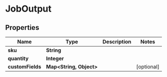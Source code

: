 
# JobOutput

## Properties
Name | Type | Description | Notes
------------ | ------------- | ------------- | -------------
**sku** | **String** |  | 
**quantity** | **Integer** |  | 
**customFields** | **Map&lt;String, Object&gt;** |  |  [optional]



